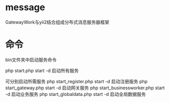 # message
GatewayWork与yii2结合组成分布式消息服务器框架

# 命令
bin文件夹中启动服务命令

php start.php start -d 启动所有服务

可分别启动所需服务
  php start_register.php start -d 启动注册服务
  php start_gateway.php start -d 启动网关服务
  php start_businessworker.php start -d 启动业务服务
  php start_globaldata.php start -d 启动全局数据服务

